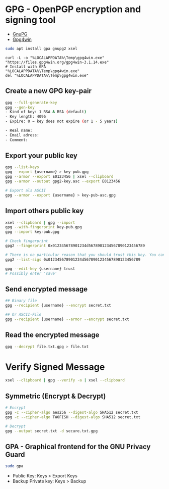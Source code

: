 # GPG - OpenPGP encryption and signing tool

* [GnuPG](https://gnupg.org/download/)
* [Gpg4win](https://gpg4win.org/download.html)

```bash
sudo apt install gpa gnupg2 xsel
```

```shell
curl -L -o "%LOCALAPPDATA%\Temp\gpg4win.exe" "https://files.gpg4win.org/gpg4win-3.1.14.exe"
# Install with GPA
"%LOCALAPPDATA%\Temp\gpg4win.exe"
del "%LOCALAPPDATA%\Temp\gpg4win.exe"
```

## Create a new GPG key-pair

```bash
gpg --full-generate-key
gpg --gen-key
- Kind of key: 1 RSA & RSA (default)
- Key length: 4096
- Expire: 0 = key does not expire (or 1 - 5 years)

- Real name:
- Email adress:
- Comment:
```

## Export your public key

```bash
gpg --list-keys
gpg --export {username} > key-pub.gpg
gpg --armor --export E0123456 | xsel --clipboard
gpg --armor --output gpg2-key.asc --export E0123456

# Export als ASCII
gpg --armor --export {username} > key-pub-asc.gpg
```

## Import others public key

```bash
xsel --clipboard | gpg --import
gpg --with-fingerprint key-pub.gpg
gpg --import key-pub.gpg

# Check fingerprint
gpg2 --fingerprint 0x012345678901234d5678901234567890123456789

# There is no particular reason that you should trust this key. You can see who has trusted it:
gpg2 --list-sigs 0x012345678901234d5678901234567890123456789

gpg --edit-key {username} trust
# Possibly enter 'save'
```

## Send encrypted message

```bash
## Binary file
gpg --recipient {username} --encrypt secret.txt

## Or ASCII-File
gpg --recipient {username} --armor --encrypt secret.txt
```

## Read the encrypted message

```bash
gpg --decrypt file.txt.gpg > file.txt
```

# Verify Signed Message

```bash
xsel --clipboard | gpg --verify -a | xsel --clipboard
```

## Symmetric (Encrypt & Decrypt)

```bash
# Encrypt
gpg -c --cipher-algo aes256 --digest-algo SHA512 secret.txt
gpg -c --cipher-algo TWOFISH --digest-algo SHA512 secret.txt

# Decrypt
gpg --output secret.txt -d secure.txt.gpg
```

## GPA - Graphical frontend for the GNU Privacy Guard

```bash
sudo gpa
```

* Public Key: Keys > Export Keys
* Backup Private key: Keys > Backup
